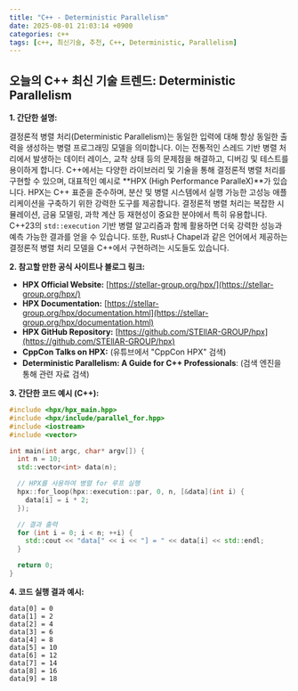 ```yaml
---
title: "C++ - Deterministic Parallelism"
date: 2025-08-01 21:03:14 +0900
categories: c++
tags: [c++, 최신기술, 추천, C++, Deterministic, Parallelism]
---
```


## 오늘의 C++ 최신 기술 트렌드: **Deterministic Parallelism**

**1. 간단한 설명:**

결정론적 병렬 처리(Deterministic Parallelism)는 동일한 입력에 대해 항상 동일한 출력을 생성하는 병렬 프로그래밍 모델을 의미합니다. 이는 전통적인 스레드 기반 병렬 처리에서 발생하는 데이터 레이스, 교착 상태 등의 문제점을 해결하고, 디버깅 및 테스트를 용이하게 합니다.  C++에서는 다양한 라이브러리 및 기술을 통해 결정론적 병렬 처리를 구현할 수 있으며, 대표적인 예시로 **HPX (High Performance ParalleX)**가 있습니다.  HPX는 C++ 표준을 준수하며, 분산 및 병렬 시스템에서 실행 가능한 고성능 애플리케이션을 구축하기 위한 강력한 도구를 제공합니다.  결정론적 병렬 처리는 복잡한 시뮬레이션, 금융 모델링, 과학 계산 등 재현성이 중요한 분야에서 특히 유용합니다.  C++23의 `std::execution` 기반 병렬 알고리즘과 함께 활용하면 더욱 강력한 성능과 예측 가능한 결과를 얻을 수 있습니다. 또한, Rust나 Chapel과 같은 언어에서 제공하는 결정론적 병렬 처리 모델을 C++에서 구현하려는 시도들도 있습니다.

**2. 참고할 만한 공식 사이트나 블로그 링크:**

*   **HPX Official Website:** [https://stellar-group.org/hpx/](https://stellar-group.org/hpx/)
*   **HPX Documentation:** [https://stellar-group.org/hpx/documentation.html](https://stellar-group.org/hpx/documentation.html)
*   **HPX GitHub Repository:** [https://github.com/STEllAR-GROUP/hpx](https://github.com/STEllAR-GROUP/hpx)
*   **CppCon Talks on HPX:** (유튜브에서 "CppCon HPX" 검색)
*   **Deterministic Parallelism: A Guide for C++ Professionals**: (검색 엔진을 통해 관련 자료 검색)

**3. 간단한 코드 예시 (C++):**

```cpp
#include <hpx/hpx_main.hpp>
#include <hpx/include/parallel_for.hpp>
#include <iostream>
#include <vector>

int main(int argc, char* argv[]) {
  int n = 10;
  std::vector<int> data(n);

  // HPX를 사용하여 병렬 for 루프 실행
  hpx::for_loop(hpx::execution::par, 0, n, [&data](int i) {
    data[i] = i * 2;
  });

  // 결과 출력
  for (int i = 0; i < n; ++i) {
    std::cout << "data[" << i << "] = " << data[i] << std::endl;
  }

  return 0;
}
```

**4. 코드 실행 결과 예시:**

```
data[0] = 0
data[1] = 2
data[2] = 4
data[3] = 6
data[4] = 8
data[5] = 10
data[6] = 12
data[7] = 14
data[8] = 16
data[9] = 18
```

